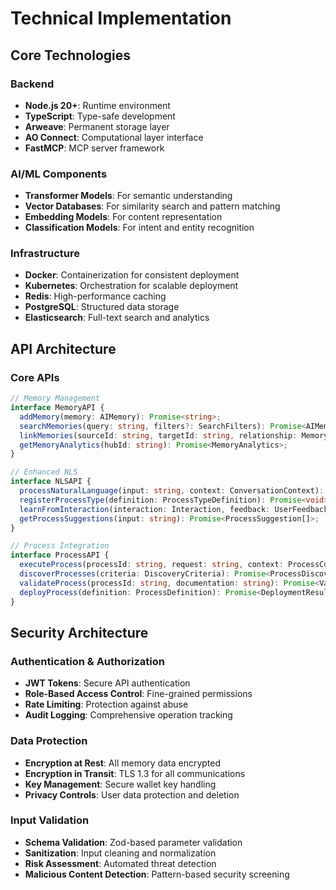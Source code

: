 # Technical Implementation

## Core Technologies

### Backend
- **Node.js 20+**: Runtime environment
- **TypeScript**: Type-safe development
- **Arweave**: Permanent storage layer
- **AO Connect**: Computational layer interface
- **FastMCP**: MCP server framework

### AI/ML Components
- **Transformer Models**: For semantic understanding
- **Vector Databases**: For similarity search and pattern matching
- **Embedding Models**: For content representation
- **Classification Models**: For intent and entity recognition

### Infrastructure
- **Docker**: Containerization for consistent deployment
- **Kubernetes**: Orchestration for scalable deployment
- **Redis**: High-performance caching
- **PostgreSQL**: Structured data storage
- **Elasticsearch**: Full-text search and analytics

## API Architecture

### Core APIs
```typescript
// Memory Management
interface MemoryAPI {
  addMemory(memory: AIMemory): Promise<string>;
  searchMemories(query: string, filters?: SearchFilters): Promise<AIMemory[]>;
  linkMemories(sourceId: string, targetId: string, relationship: MemoryLink): Promise<void>;
  getMemoryAnalytics(hubId: string): Promise<MemoryAnalytics>;
}

// Enhanced NLS
interface NLSAPI {
  processNaturalLanguage(input: string, context: ConversationContext): Promise<NLSResult>;
  registerProcessType(definition: ProcessTypeDefinition): Promise<void>;
  learnFromInteraction(interaction: Interaction, feedback: UserFeedback): Promise<void>;
  getProcessSuggestions(input: string): Promise<ProcessSuggestion[]>;
}

// Process Integration
interface ProcessAPI {
  executeProcess(processId: string, request: string, context: ProcessContext): Promise<ProcessResult>;
  discoverProcesses(criteria: DiscoveryCriteria): Promise<ProcessDiscovery[]>;
  validateProcess(processId: string, documentation: string): Promise<ValidationResult>;
  deployProcess(definition: ProcessDefinition): Promise<DeploymentResult>;
}
```

## Security Architecture

### Authentication & Authorization
- **JWT Tokens**: Secure API authentication
- **Role-Based Access Control**: Fine-grained permissions
- **Rate Limiting**: Protection against abuse
- **Audit Logging**: Comprehensive operation tracking

### Data Protection
- **Encryption at Rest**: All memory data encrypted
- **Encryption in Transit**: TLS 1.3 for all communications
- **Key Management**: Secure wallet key handling
- **Privacy Controls**: User data protection and deletion

### Input Validation
- **Schema Validation**: Zod-based parameter validation
- **Sanitization**: Input cleaning and normalization
- **Risk Assessment**: Automated threat detection
- **Malicious Content Detection**: Pattern-based security screening